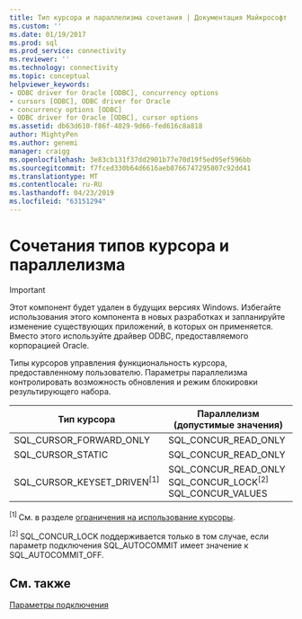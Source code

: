 ```yaml
---
title: Тип курсора и параллелизма сочетания | Документация Майкрософт
ms.custom: ''
ms.date: 01/19/2017
ms.prod: sql
ms.prod_service: connectivity
ms.reviewer: ''
ms.technology: connectivity
ms.topic: conceptual
helpviewer_keywords:
- ODBC driver for Oracle [ODBC], concurrency options
- cursors [ODBC], ODBC driver for Oracle
- concurrency options [ODBC]
- ODBC driver for Oracle [ODBC], cursor options
ms.assetid: db63d610-f86f-4029-9d66-fed616c8a818
author: MightyPen
ms.author: genemi
manager: craigg
ms.openlocfilehash: 3e83cb131f37dd2901b77e70d19f5ed95ef596bb
ms.sourcegitcommit: f7fced330b64d6616aeb8766747295807c92dd41
ms.translationtype: MT
ms.contentlocale: ru-RU
ms.lasthandoff: 04/23/2019
ms.locfileid: "63151294"
---
```

# <a name="cursor-type-and-concurrency-combinations"></a>Сочетания типов курсора и параллелизма
> [!IMPORTANT]  
>  Этот компонент будет удален в будущих версиях Windows. Избегайте использования этого компонента в новых разработках и запланируйте изменение существующих приложений, в которых он применяется. Вместо этого используйте драйвер ODBC, предоставляемого корпорацией Oracle.  
  
 Типы курсоров управления функциональность курсора, предоставленному пользователю. Параметры параллелизма контролировать возможность обновления и режим блокировки результирующего набора.  
  
|Тип курсора|Параллелизм (допустимые значения)|  
|-----------------|------------------------------------|  
|SQL_CURSOR_FORWARD_ONLY|SQL_CONCUR_READ_ONLY|  
|SQL_CURSOR_STATIC|SQL_CONCUR_READ_ONLY|  
|SQL_CURSOR_KEYSET_DRIVEN<sup>[1]</sup>|SQL_CONCUR_READ_ONLY SQL_CONCUR_LOCK<sup>[2]</sup> SQL_CONCUR_VALUES|  
  
 <sup>[1] </sup> См. в разделе [ограничения на использование курсоры](../../odbc/microsoft/limitations-of-using-keyset-driven-cursors.md).  
  
 <sup>[2] </sup> SQL_CONCUR_LOCK поддерживается только в том случае, если параметр подключения SQL_AUTOCOMMIT имеет значение к SQL_AUTOCOMMIT_OFF.  
  
## <a name="see-also"></a>См. также  
 [Параметры подключения](../../odbc/microsoft/connect-options.md)
